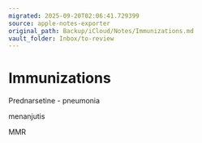 ```yaml
---
migrated: 2025-09-20T02:06:41.729399
source: apple-notes-exporter
original_path: Backup/iCloud/Notes/Immunizations.md
vault_folder: Inbox/to-review
---
```

# Immunizations # 

Prednarsetine - pneumonia 

menanjutis 

MMR
